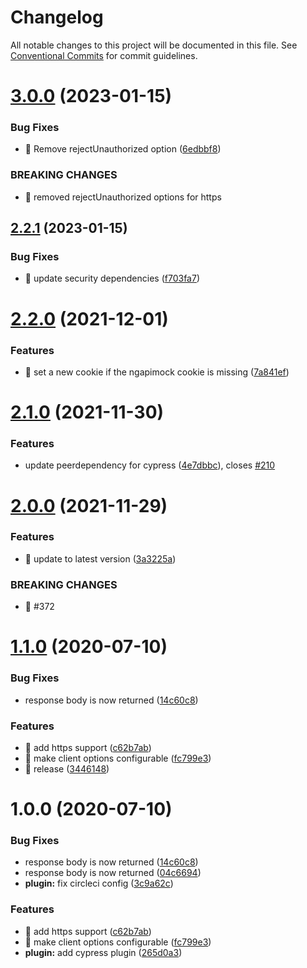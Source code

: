 # Changelog

All notable changes to this project will be documented in this file. See
[Conventional Commits](https://conventionalcommits.org) for commit guidelines.

# [3.0.0](https://github.com/ng-apimock/cypress-plugin/compare/v2.2.1...v3.0.0) (2023-01-15)


### Bug Fixes

* 🐛 Remove rejectUnauthorized option ([6edbbf8](https://github.com/ng-apimock/cypress-plugin/commit/6edbbf8d4359a17f11b7f61c2363b0325bbd7396))


### BREAKING CHANGES

* 🧨 removed rejectUnauthorized options for https

## [2.2.1](https://github.com/ng-apimock/cypress-plugin/compare/v2.2.0...v2.2.1) (2023-01-15)


### Bug Fixes

* 🐛 update security dependencies ([f703fa7](https://github.com/ng-apimock/cypress-plugin/commit/f703fa77b1a584deb8845f6c5f80b49da15a232f))

# [2.2.0](https://github.com/ng-apimock/cypress-plugin/compare/v2.1.0...v2.2.0) (2021-12-01)


### Features

* 🎸 set a new cookie if the ngapimock cookie is missing ([7a841ef](https://github.com/ng-apimock/cypress-plugin/commit/7a841ef31d7c25eb2ab363438e689de7ec70f399))

# [2.1.0](https://github.com/ng-apimock/cypress-plugin/compare/v2.0.0...v2.1.0) (2021-11-30)


### Features

* update peerdependency for cypress ([4e7dbbc](https://github.com/ng-apimock/cypress-plugin/commit/4e7dbbc0d6cf91c31bb4e83ffa80cc72d6516062)), closes [#210](https://github.com/ng-apimock/cypress-plugin/issues/210)

# [2.0.0](https://github.com/ng-apimock/cypress-plugin/compare/v1.1.0...v2.0.0) (2021-11-29)


### Features

* 🎸 update to latest version ([3a3225a](https://github.com/ng-apimock/cypress-plugin/commit/3a3225a68be72f28661f8017b4544e56967eec8d))


### BREAKING CHANGES

* 🧨 #372

# [1.1.0](https://github.com/ng-apimock/cypress-plugin/compare/v1.0.2...v1.1.0) (2020-07-10)


### Bug Fixes

* response body is now returned ([14c60c8](https://github.com/ng-apimock/cypress-plugin/commit/14c60c822c2f74f5e410be7f44436601517e839a))


### Features

* 🎸 add https support ([c62b7ab](https://github.com/ng-apimock/cypress-plugin/commit/c62b7aba0c0cbe0a6db1619fdf8ab78807a1e814))
* 🎸 make client options configurable ([fc799e3](https://github.com/ng-apimock/cypress-plugin/commit/fc799e3bb9e4387ff3f1c246c3a5873767b69035))
* 🎸 release ([3446148](https://github.com/ng-apimock/cypress-plugin/commit/3446148007e140cd9eab9fcf6149751a6a048594))

# 1.0.0 (2020-07-10)


### Bug Fixes

* response body is now returned ([14c60c8](https://github.com/ng-apimock/cypress-plugin/commit/14c60c822c2f74f5e410be7f44436601517e839a))
* response body is now returned ([04c6694](https://github.com/ng-apimock/cypress-plugin/commit/04c6694da1f3162016d82a40bc82ce043ddda6f4))
* **plugin:** fix circleci config ([3c9a62c](https://github.com/ng-apimock/cypress-plugin/commit/3c9a62c9c067b12d94cf13c74abdccda35a57bc1))


### Features

* 🎸 add https support ([c62b7ab](https://github.com/ng-apimock/cypress-plugin/commit/c62b7aba0c0cbe0a6db1619fdf8ab78807a1e814))
* 🎸 make client options configurable ([fc799e3](https://github.com/ng-apimock/cypress-plugin/commit/fc799e3bb9e4387ff3f1c246c3a5873767b69035))
* **plugin:** add cypress plugin ([265d0a3](https://github.com/ng-apimock/cypress-plugin/commit/265d0a327ee3b89addb52fff56892b10230ce6b2))
